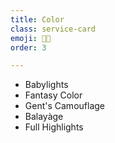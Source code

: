 ```yaml
---
title: Color
class: service-card
emoji: 👩‍🎤
order: 3

---
```


* Babylights
* Fantasy Color
* Gent's Camouflage
* Balayàge
* Full Highlights